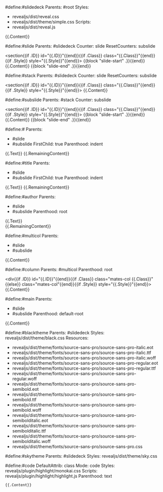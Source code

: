 #define:#slidedeck
Parents: #root
Styles: 
  - revealjs/dist/reveal.css
  - revealjs/dist/theme/simple.css
Scripts:
  - revealjs/dist/reveal.js
  
<div class="reveal">
<div class="slides">
{{.Content}}
</div></div>

#define:#slide
Parents: #slidedeck
Counter: slide
ResetCounters: subslide

<section{{if .ID}} id="{{.ID}}"{{end}}{{if .Class}} class="{{.Class}}"{{end}}{{if .Style}} style="{{.Style}}"{{end}}>
{{block "slide-start" .}}{{end}}
{{.Content}}
{{block "slide-end" .}}{{end}}
</section>

#define:#stack
Parents: #slidedeck
Counter: slide
ResetCounters: subslide

<section{{if .ID}} id="{{.ID}}"{{end}}{{if .Class}} class="{{.Class}}"{{end}}{{if .Style}} style="{{.Style}}"{{end}}>
{{.Content}}
</section>

#define:#subslide
Parents: #stack
Counter: subslide

<section{{if .ID}} id="{{.ID}}"{{end}}{{if .Class}} class="{{.Class}}"{{end}}{{if .Style}} style="{{.Style}}"{{end}}>
{{block "slide-start" .}}{{end}}
{{.Content}}
{{block "slide-end" .}}{{end}}
</section>

#define:#
Parents:
  - #slide
  - #subslide
FirstChild: true
Parenthood: indent

<div class="mates-head">
<h1{{if .ID}} id="{{.ID}}"{{end}}{{if .Class}} class="{{.Class}}"{{end}}{{if .Style}} style="{{.Style}}"{{end}}>
{{.Text}}
</h1>
{{.RemainingContent}}
</div>

#define:#title
Parents:
  - #slide
  - #subslide
FirstChild: true
Parenthood: indent

<div class="mates-title">
<h1{{if .ID}} id="{{.ID}}"{{end}}{{if .Class}} class="{{.Class}}"{{end}}{{if .Style}} style="{{.Style}}"{{end}}>
{{.Text}}
</h1>
{{.RemainingContent}}
</div>

#define:#author
Parents:
  - #slide
  - #subslide
Parenthood: root

<div class="mates-author">
<div{{if .ID}} id="{{.ID}}"{{end}}{{if .Class}} class="{{.Class}}"{{end}}{{if .Style}} style="{{.Style}}"{{end}}>{{.Text}}</div>{{.RemainingContent}}</div>

#define:#multicol
Parents:
  - #slide
  - #subslide

<div class="mates-multicol">{{.Content}}</div>

#define:#column
Parents: #multicol
Parenthood: root

<div{{if .ID}} id="{{.ID}}"{{end}}{{if .Class}} class="mates-col {{.Class}}"{{else}} class="mates-col"{{end}}{{if .Style}} style="{{.Style}}"{{end}}>
{{.Content}}
</div>

#define:#main
Parents:
  - #slide
  - #subslide
Parenthood: default-root

<div {{if .ID}} id="{{.ID}}"{{end}}{{if .Class}} class="mates-main {{.Class}}"{{else}} class="mates-main"{{end}}{{if .Style}} style="{{.Style}}"{{end}}>
{{.Content}}
</div>

<!-- Back to one-column mode -->

#define:#blacktheme
Parents: #slidedeck
Styles: revealjs/dist/theme/black.css
Resources:
  - revealjs/dist/theme/fonts/source-sans-pro/source-sans-pro-italic.eot
  - revealjs/dist/theme/fonts/source-sans-pro/source-sans-pro-italic.ttf
  - revealjs/dist/theme/fonts/source-sans-pro/source-sans-pro-italic.woff
  - revealjs/dist/theme/fonts/source-sans-pro/source-sans-pro-regular.eot
  - revealjs/dist/theme/fonts/source-sans-pro/source-sans-pro-regular.ttf
  - revealjs/dist/theme/fonts/source-sans-pro/source-sans-pro-regular.woff  
  - revealjs/dist/theme/fonts/source-sans-pro/source-sans-pro-semibold.eot
  - revealjs/dist/theme/fonts/source-sans-pro/source-sans-pro-semibold.ttf
  - revealjs/dist/theme/fonts/source-sans-pro/source-sans-pro-semibold.woff  
  - revealjs/dist/theme/fonts/source-sans-pro/source-sans-pro-semibolditalic.eot
  - revealjs/dist/theme/fonts/source-sans-pro/source-sans-pro-semibolditalic.ttf
  - revealjs/dist/theme/fonts/source-sans-pro/source-sans-pro-semibolditalic.woff  
  - revealjs/dist/theme/fonts/source-sans-pro/source-sans-pro.css

<!-- Uses black theme -->

#define:#skytheme
Parents: #slidedeck
Styles: revealjs/dist/theme/sky.css

<!-- Uses sky theme -->

#define:#code
DefaultAttrib: class
Mode: code
Styles: revealjs/plugin/highlight/monokai.css
Scripts: revealjs/plugin/highlight/highlight.js
Parenthood: text

<pre><code data-trim data-noescape{{if .ID}} id="{{.ID}}"{{end}}{{if .Class}} class="{{.Class}}"{{end}}{{if .Style}} style="{{.Style}}"{{end}}>{{.Content}}</code></pre>